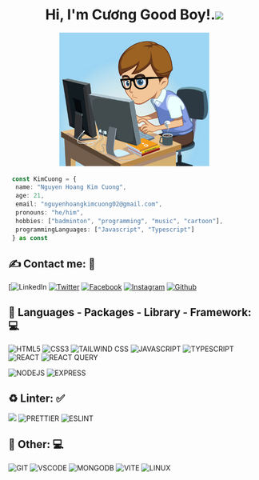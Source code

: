 <h1 align="center">Hi, I'm Cương Good Boy!.<img src="https://media.giphy.com/media/hvRJCLFzcasrR4ia7z/giphy.gif" width="35" style="display: inline"></h1></h1> 
<!-- <img src="https://raw.githubusercontent.com/MicaelliMedeiros/micaellimedeiros/master/image/computer-illustration.png" min-width="400px" max-width="400px" width="400px" align="right" alt="Computador iuriCode"> -->

<div align="center">
  <img src="./public/bgbg.jpg" width="300px" />
</div>

```typescript
 const KimCuong = {
  name: "Nguyen Hoang Kim Cuong",
  age: 21,
  email: "nguyenhoangkimcuong02@gmail.com",
  pronouns: "he/him",
  hobbies: ["badminton", "programming", "music", "cartoon"],
  programmingLanguages: ["Javascript", "Typescript"]
 } as const
```

## ✍️ **Contact me:** 💬

[![LinkedIn](https://img.shields.io/badge/LinkedIn-0077B5?style=for-the-badge&logo=linkedin&logoColor=white)
[![Twitter](https://img.shields.io/badge/Twitter-1DA1F2?style=for-the-badge&logo=twitter&logoColor=white)](https://twitter.com/Jason42875495)
[![Facebook](https://img.shields.io/badge/Facebook-1877F2?style=for-the-badge&logo=facebook&logoColor=white)](https://www.facebook.com/profile.php?id=100031976826420)
[![Instagram](https://img.shields.io/badge/Instagram-E4405F?style=for-the-badge&logo=instagram&logoColor=white)]()
[![Github](https://img.shields.io/badge/GitHub-100000?style=for-the-badge&logo=github&logoColor=white)](https://github.com/kimcuong2002)

## 🔭 **Languages - Packages - Library - Framework:** 💻

![HTML5](https://img.shields.io/badge/HTML5-E34F26?style=for-the-badge&logo=html5&logoColor=white)
![CSS3](https://img.shields.io/badge/CSS3-1572B6?style=for-the-badge&logo=css3&logoColor=white)
![TAILWIND CSS](https://img.shields.io/badge/Tailwind_CSS-38B2AC?style=for-the-badge&logo=tailwind-css&logoColor=white)
![JAVASCRIPT](https://img.shields.io/badge/JavaScript-323330?style=for-the-badge&logo=javascript&logoColor=F7DF1E)
![TYPESCRIPT](https://img.shields.io/badge/TypeScript-007ACC?style=for-the-badge&logo=typescript&logoColor=white)
![REACT](https://img.shields.io/badge/React-20232A?style=for-the-badge&logo=react&logoColor=61DAFB)
![REACT QUERY](https://img.shields.io/badge/React_Query-FF4154?style=for-the-badge&logo=React_Query&logoColor=white)

![NODEJS](https://img.shields.io/badge/Node%20js-339933?style=for-the-badge&logo=nodedotjs&logoColor=white)
![EXPRESS](https://img.shields.io/badge/Express%20js-000000?style=for-the-badge&logo=express&logoColor=white)


## ♻️ **Linter:** ✅

![](https://img.shields.io/badge/Editor%20Config-E0EFEF?style=for-the-badge&logo=editorconfig&logoColor=000)
![PRETTIER](https://img.shields.io/badge/prettier-1A2C34?style=for-the-badge&logo=prettier&logoColor=F7BA3E)
![ESLINT](https://img.shields.io/badge/eslint-3A33D1?style=for-the-badge&logo=eslint&logoColor=white)

## 🔭 **Other:** 💻

![GIT](https://img.shields.io/badge/GIT-E44C30?style=for-the-badge&logo=git&logoColor=white)
![VSCODE](https://img.shields.io/badge/VSCode-0078D4?style=for-the-badge&logo=visual%20studio%20code&logoColor=white)
![MONGODB](https://img.shields.io/badge/MongoDB-4EA94B?style=for-the-badge&logo=mongodb&logoColor=white)
![VITE](https://img.shields.io/badge/Vite-B73BFE?style=for-the-badge&logo=vite&logoColor=FFD62E)
![LINUX](https://img.shields.io/badge/Linux-FCC624?style=for-the-badge&logo=linux&logoColor=black)

<!-- ## 📊 **Github Stats** 💻 -->

  <!-- <summary><b>💻 GitHub Profile Stats</b></summary>
  <br/>
  <div display="flex" align="center">
    <img width="500" alt="Jason's Github Stats" src="https://github-readme-stats.vercel.app/api?username=sonht113&show_icons=true&count_private=true&theme=radical" /> 
    <img width="500" alt="Jason's GitHub Profile Summary" src="https://github-readme-streak-stats.herokuapp.com/?user=sonht113&theme=dark&hide_border=false&show_icons=true&count_private=true" height="192px"/>
    <img alt="Jason's GitHub Profile Summary" src="https://github-profile-summary-cards.vercel.app/api/cards/profile-details?username=sonht113&theme=default"/>
    <br/>
    &nbsp;	  
    <br/>
  </div>
</div>
     
[Snake animation](https://github.com/sonht113/sonht113/blob/output/github-contribution-grid-snake.svg)
     
<h2 align="center"><i>Created by @Jason on March 31th, 2022<i></h2> -->

